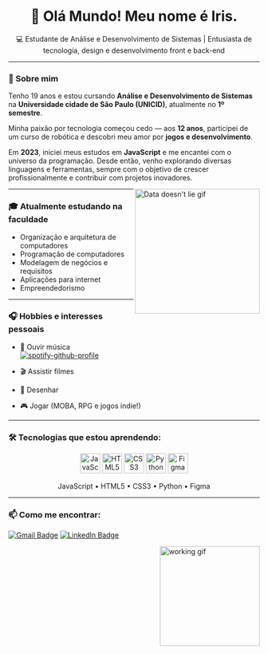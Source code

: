 <h1 align="center">👋 Olá Mundo! Meu nome é Iris.</h1>

<p align="center">💻 Estudante de Análise e Desenvolvimento de Sistemas | Entusiasta de tecnologia, design e desenvolvimento front e back-end</p>

---

### 🧠 Sobre mim

Tenho 19 anos e estou cursando **Análise e Desenvolvimento de Sistemas** na **Universidade cidade de São Paulo (UNICID)**, atualmente no **1º semestre**.

Minha paixão por tecnologia começou cedo — aos **12 anos**, participei de um curso de robótica e descobri meu amor por **jogos e desenvolvimento**.

Em **2023**, iniciei meus estudos em **JavaScript** e me encantei com o universo da programação. Desde então, venho explorando diversas linguagens e ferramentas, sempre com o objetivo de crescer profissionalmente e contribuir com projetos inovadores.

<img align="right" height="250" src="https://media.giphy.com/media/1tDAzdBoIl5GwAsgpd/giphy.gif" alt="Data doesn't lie gif"/>

---

### 🎓 Atualmente estudando na faculdade

- Organização e arquitetura de computadores
- Programação de computadores
- Modelagem de negócios e requisitos
- Aplicações para internet
- Empreendedorismo

---

### 🎧 Hobbies e interesses pessoais

- 🎵 Ouvir música  
[![spotify-github-profile](https://spotify-github-profile.kittinanx.com/api/view?uid=225aocm5uin6oztatlyqmvtuq&cover_image=true&theme=novatorem&show_offline=false&background_color=121212&interchange=true&bar_color=53b14f&bar_color_cover=false)](https://spotify-github-profile.kittinanx.com/api/view?uid=225aocm5uin6oztatlyqmvtuq&redirect=true)

- 🎬 Assistir filmes  
- 🎨 Desenhar  
- 🎮 Jogar (MOBA, RPG e jogos indie!)

---

### 🛠️ Tecnologias que estou aprendendo:

<div align="center">
  <img src="https://cdn.jsdelivr.net/gh/devicons/devicon/icons/javascript/javascript-original.svg" width="40" title="JavaScript"/>
  <img src="https://cdn.jsdelivr.net/gh/devicons/devicon/icons/html5/html5-original.svg" width="40" title="HTML5"/>
  <img src="https://cdn.jsdelivr.net/gh/devicons/devicon/icons/css3/css3-original.svg" width="40" title="CSS3"/>
  <img src="https://cdn.jsdelivr.net/gh/devicons/devicon/icons/python/python-original.svg" width="40" title="Python"/>
  <img src="https://cdn.jsdelivr.net/gh/devicons/devicon/icons/figma/figma-original.svg" width="40" title="Figma"/>
</div>

<p align="center">
  JavaScript • HTML5 • CSS3 • Python • Figma
</p>

---


### 📫 Como me encontrar:

[![Gmail Badge](https://img.shields.io/badge/-irispfister.code@gmail.com-D14836?style=for-the-badge&logo=gmail&logoColor=white)](mailto:irispfister.code@gmail.com)
[![LinkedIn Badge](https://img.shields.io/badge/-LinkedIn-0077B5?style=for-the-badge&logo=linkedin&logoColor=white)](https://www.linkedin.com/in/iris-p-40982b260/)


<img align="right" height="200" src="https://media.giphy.com/media/drqmAm0kLnqPVzFB2p/giphy.gif" alt="working gif"/>

